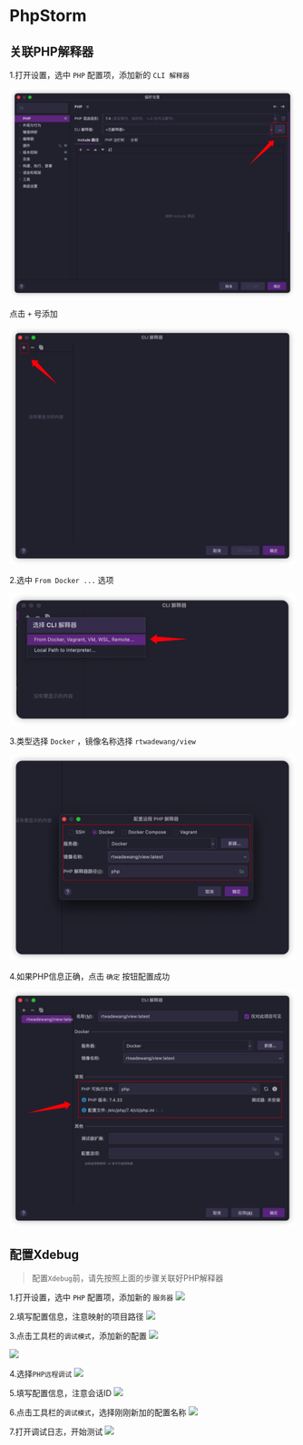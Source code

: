 # PhpStorm

## 关联PHP解释器

1.打开设置，选中 `PHP` 配置项，添加新的 `CLI 解释器`

![](/image/view/ide/1.png)

点击 `+` 号添加

![](/image/view/ide/2.png)

2.选中 `From Docker ...` 选项

![](/image/view/ide/3.png)

3.类型选择 `Docker` ，镜像名称选择 `rtwadewang/view`

![](/image/view/ide/4.png)

4.如果PHP信息正确，点击 `确定` 按钮配置成功

![](/image/view/ide/5.png)

## 配置Xdebug

> 配置`Xdebug`前，请先按照上面的步骤关联好PHP解释器

1.打开设置，选中 `PHP` 配置项，添加新的 `服务器`
![](/image/view/ide/6.png)

2.填写配置信息，注意映射的项目路径
![](/image/view/ide/7.png)

3.点击工具栏的`调试模式`，添加新的配置
![](/image/view/ide/8.png)

![](/image/view/ide/9.png)

4.选择`PHP远程调试`
![](/image/view/ide/10.png)

5.填写配置信息，注意会话ID
![](/image/view/ide/11.png)

6.点击工具栏的`调试模式`，选择刚刚新加的配置名称
![](/image/view/ide/12.png)

7.打开调试日志，开始测试
![](/image/view/ide/13.png)
